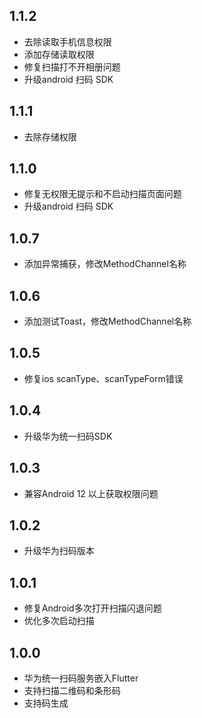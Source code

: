 ## 1.1.2
* 去除读取手机信息权限
* 添加存储读取权限
* 修复扫描打不开相册问题
* 升级android 扫码 SDK

## 1.1.1
* 去除存储权限

## 1.1.0
* 修复无权限无提示和不启动扫描页面问题
* 升级android 扫码 SDK

## 1.0.7
* 添加异常捕获，修改MethodChannel名称

## 1.0.6
* 添加测试Toast，修改MethodChannel名称

## 1.0.5
* 修复ios scanType、scanTypeForm错误

## 1.0.4
* 升级华为统一扫码SDK

## 1.0.3
* 兼容Android 12 以上获取权限问题

## 1.0.2
* 升级华为扫码版本

## 1.0.1
* 修复Android多次打开扫描闪退问题
* 优化多次启动扫描

## 1.0.0
* 华为统一扫码服务嵌入Flutter
* 支持扫描二维码和条形码
* 支持码生成
